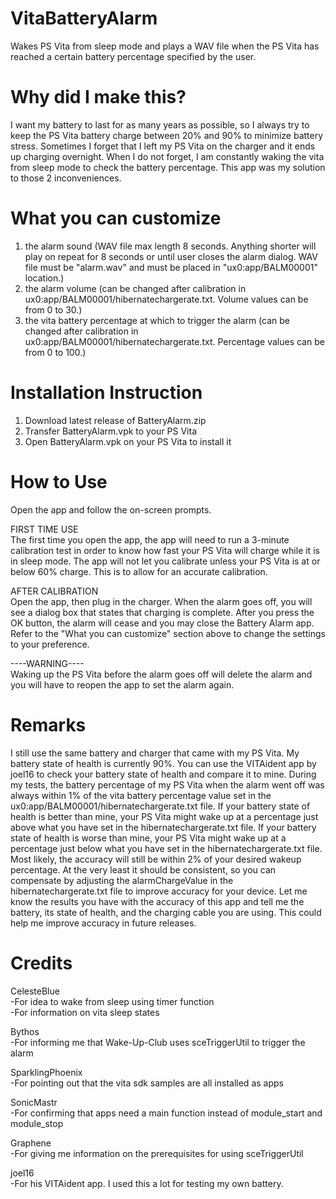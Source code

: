 # VitaBatteryAlarm
Wakes PS Vita from sleep mode and plays a WAV file when the PS Vita has reached a certain battery percentage specified by the user.

# Why did I make this?
I want my battery to last for as many years as possible, so I always try to keep the PS Vita battery charge between 20% and 90% to minimize battery stress.  Sometimes I forget that I left my PS Vita on the charger and it ends up charging overnight.  When I do not forget, I am constantly waking the vita from sleep mode to check the battery percentage.  This app was my solution to those 2 inconveniences.

# What you can customize
1) the alarm sound (WAV file max length 8 seconds.  Anything shorter will play on repeat for 8 seconds or until user closes the alarm dialog.  WAV file must be "alarm.wav" and must be placed in "ux0:app/BALM00001" location.)
2) the alarm volume (can be changed after calibration in ux0:app/BALM00001/hibernatechargerate.txt.  Volume values can be from 0 to 30.)
3) the vita battery percentage at which to trigger the alarm (can be changed after calibration in ux0:app/BALM00001/hibernatechargerate.txt.  Percentage values can be from 0 to 100.)

# Installation Instruction
1) Download latest release of BatteryAlarm.zip
2) Transfer BatteryAlarm.vpk to your PS Vita
3) Open BatteryAlarm.vpk on your PS Vita to install it

# How to Use
Open the app and follow the on-screen prompts.  

FIRST TIME USE  
The first time you open the app, the app will need to run a 3-minute calibration test
in order to know how fast your PS Vita will charge while it is in sleep mode.  The app will not let you calibrate unless your PS Vita 
is at or below 60% charge.  This is to allow for an accurate calibration.

AFTER CALIBRATION  
Open the app, then plug in the charger.  When the alarm goes off, you will see a dialog box that states that charging is complete.  After you press the OK button, the alarm will cease and you may close the Battery Alarm app.  Refer to the "What you can customize" section above to change the settings to your preference.  

----WARNING----  
Waking up the PS Vita before the alarm goes off will delete the alarm and you will have to reopen the app to set the alarm again.

# Remarks
I still use the same battery and charger that came with my PS Vita.  My battery state of health is currently 90%.  You can use the VITAident app by joel16 to check your battery state of health and compare it to mine.  During my tests, the battery percentage of my PS Vita when the alarm went off was always within 1% of the vita battery percentage value set in the ux0:app/BALM00001/hibernatechargerate.txt file.  If your battery state of health is better than mine, your PS Vita might wake up at a percentage just above what you have set in the hibernatechargerate.txt file.  If your battery state of health is worse than mine, your PS Vita might wake up at a percentage just below what you have set in the hibernatechargerate.txt file.  Most likely, the accuracy will still be within 2% of your desired wakeup percentage.  At the very least it should be consistent, so you can compensate by adjusting the alarmChargeValue in the hibernatechargerate.txt file to improve accuracy for your device.  Let me know the results you have with the accuracy of this app and tell me the battery, its state of health, and the charging cable you are using.  This could help me improve accuracy in future releases.

# Credits
CelesteBlue  
-For idea to wake from sleep using timer function  
-For information on vita sleep states  

Bythos  
-For informing me that Wake-Up-Club uses sceTriggerUtil to trigger the alarm  

SparklingPhoenix  
-For pointing out that the vita sdk samples are all installed as apps  

SonicMastr  
-For confirming that apps need a main function instead of module_start and module_stop  

Graphene  
-For giving me information on the prerequisites for using sceTriggerUtil  

joel16  
-For his VITAident app.  I used this a lot for testing my own battery.  
